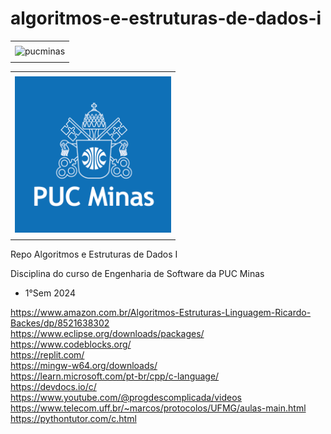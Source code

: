 # algoritmos-e-estruturas-de-dados-i

<div align="center">
    <table>
        <tr>
         <td align="center" colspan="1"></td>
        </tr> 
        <tr>
            <td>
                <img width="250px" height="250px" alt="pucminas" src="https://github.com/joaopauloaramuni/joaopauloaramuni/blob/main/img/engsoft.png?raw=true"/>
            </td>
        </tr>
        <tr>
            <td align="center" colspan="1"></td>
        </tr> 
    </table>
</div>


<div align="center">
    <table>
        <tr>
         <td align="center" colspan="1"></td>
        </tr> 
        <tr>
            <td>
                <img width="250px" height="250px" alt="pucminas" src="https://github.com/joaopauloaramuni/joaopauloaramuni/blob/main/img/puc-logo-azul.png?raw=true"/>
            </td>
        </tr>
        <tr>
            <td align="center" colspan="1"></td>
        </tr> 
    </table>
</div>

Repo Algoritmos e Estruturas de Dados I

Disciplina do curso de Engenharia de Software da PUC Minas 

- 1°Sem 2024

https://www.amazon.com.br/Algoritmos-Estruturas-Linguagem-Ricardo-Backes/dp/8521638302
<br>https://www.eclipse.org/downloads/packages/
<br>https://www.codeblocks.org/
<br>https://replit.com/
<br>https://mingw-w64.org/downloads/
<br>https://learn.microsoft.com/pt-br/cpp/c-language/
<br>https://devdocs.io/c/
<br>https://www.youtube.com/@progdescomplicada/videos
<br>https://www.telecom.uff.br/~marcos/protocolos/UFMG/aulas-main.html
<br>https://pythontutor.com/c.html
